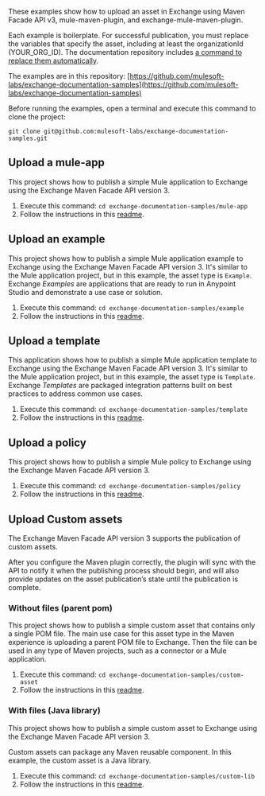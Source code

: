 These examples show how to upload an asset in Exchange using Maven Facade API v3, mule-maven-plugin, and exchange-mule-maven-plugin.

Each example is boilerplate. For successful publication, you must replace the variables that specify the asset, including at least the organizationId (YOUR\_ORG\_ID). The documentation repository includes [a command to replace them automatically](https://github.com/mulesoft-labs/exchange-documentation-samples#configure-the-groupid-of-the-anypoint-organization-where-you-will-be-publishing-assets).

The examples are in this repository: [https://github.com/mulesoft-labs/exchange-documentation-samples](https://github.com/mulesoft-labs/exchange-documentation-samples)

Before running the examples, open a terminal and execute this command to clone the project:

`git clone git@github.com:mulesoft-labs/exchange-documentation-samples.git`

## Upload a mule-app

This project shows how to publish a simple Mule application to Exchange using the Exchange Maven Facade API version 3.

1. Execute this command: `cd exchange-documentation-samples/mule-app`
2. Follow the instructions in this [readme](https://github.com/mulesoft-labs/exchange-documentation-samples/tree/master/mule-app).

## Upload an example

This project shows how to publish a simple Mule application example to Exchange using the Exchange Maven Facade API version 3. It's similar to the Mule application project, but in this example, the asset type is `Example`. Exchange _Examples_ are applications that are ready to run in Anypoint Studio and demonstrate a use case or solution.

1. Execute this command: `cd exchange-documentation-samples/example`
2. Follow the instructions in this [readme](https://github.com/mulesoft-labs/exchange-documentation-samples/tree/master/example).

## Upload a template

This application shows how to publish a simple Mule application template to Exchange using the Exchange Maven Facade API version 3. It's similar to the Mule application project, but in this example, the asset type is `Template`. Exchange _Templates_ are packaged integration patterns built on best practices to address common use cases.

1. Execute this command: `cd exchange-documentation-samples/template`
2. Follow the instructions in this [readme](https://github.com/mulesoft-labs/exchange-documentation-samples/tree/master/template).

## Upload a policy

This project shows how to publish a simple Mule policy to Exchange using the Exchange Maven Facade API version 3.

1. Execute this command: `cd exchange-documentation-samples/policy`
2. Follow the instructions in this [readme](https://github.com/mulesoft-labs/exchange-documentation-samples/tree/master/policy).

## Upload Custom assets

The Exchange Maven Facade API version 3 supports the publication of custom assets.

After you configure the Maven plugin correctly, the plugin will sync with the API to notify it when the publishing process should begin, and will also provide updates on the asset publication’s state until the publication is complete.

### Without files (parent pom)

This project shows how to publish a simple custom asset that contains only a single POM file. The main use case for this asset type in the Maven experience is uploading a parent POM file to Exchange. Then the file can be used in any type of Maven projects, such as a connector or a Mule application.

1. Execute this command: `cd exchange-documentation-samples/custom-asset`
2. Follow the instructions in this [readme](https://github.com/mulesoft-labs/exchange-documentation-samples/tree/master/custom-asset).

### With files (Java library)

This project shows how to publish a simple custom asset to Exchange using the Exchange Maven Facade API version 3.

Custom assets can package any Maven reusable component. In this example, the custom asset is a Java library.

1. Execute this command: `cd exchange-documentation-samples/custom-lib`
2. Follow the instructions in this [readme](https://github.com/mulesoft-labs/exchange-documentation-samples/tree/master/custom-asset).

